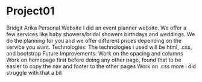 # Project01
Bridgit Arika
Personal Website
    I did an event planner website. We offer a few services like baby showers/bridal showers
    birthdays and weddings. We do the planning for you and we offer different prices depending 
    on the service you want. 
Technologies:
    The technologies i used will be html, .css, and bootstrap
Future Improvements:
    Work on the spacing and columns 
    Work on homepage first before doing any other page, found that to be easier to copy the nav and footer to the other pages
    Work on .css more i did struggle with that a bit         
